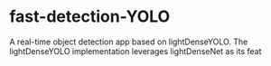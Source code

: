 # fast-detection-YOLO

A real-time object detection app based on lightDenseYOLO. The lightDenseYOLO implementation leverages lightDenseNet as its feat